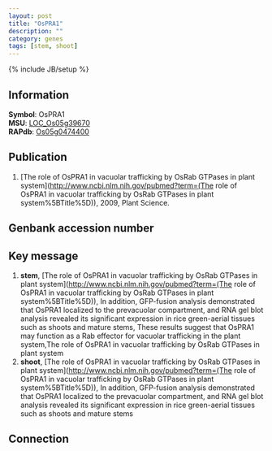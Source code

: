```yaml
---
layout: post
title: "OsPRA1"
description: ""
category: genes
tags: [stem, shoot]
---
```

{% include JB/setup %}

## Information
__Symbol__: OsPRA1  
__MSU__: [LOC_Os05g39670](http://rice.plantbiology.msu.edu/cgi-bin/ORF_infopage.cgi?orf=LOC_Os05g39670)  
__RAPdb__: [Os05g0474400](http://rapdb.dna.affrc.go.jp/viewer/gbrowse_details/irgsp1?name=Os05g0474400)  

## Publication
1. [The role of OsPRA1 in vacuolar trafficking by OsRab GTPases in plant system](http://www.ncbi.nlm.nih.gov/pubmed?term=(The role of OsPRA1 in vacuolar trafficking by OsRab GTPases in plant system%5BTitle%5D)), 2009, Plant Science.

## Genbank accession number

## Key message
1. __stem__, [The role of OsPRA1 in vacuolar trafficking by OsRab GTPases in plant system](http://www.ncbi.nlm.nih.gov/pubmed?term=(The role of OsPRA1 in vacuolar trafficking by OsRab GTPases in plant system%5BTitle%5D)),  In addition, GFP-fusion analysis demonstrated that OsPRA1 localized to the prevacuolar compartment, and RNA gel blot analysis revealed its significant expression in rice green-aerial tissues such as shoots and mature stems, These results suggest that OsPRA1 may function as a Rab effector for vacuolar trafficking in the plant system,The role of OsPRA1 in vacuolar trafficking by OsRab GTPases in plant system
2. __shoot__, [The role of OsPRA1 in vacuolar trafficking by OsRab GTPases in plant system](http://www.ncbi.nlm.nih.gov/pubmed?term=(The role of OsPRA1 in vacuolar trafficking by OsRab GTPases in plant system%5BTitle%5D)),  In addition, GFP-fusion analysis demonstrated that OsPRA1 localized to the prevacuolar compartment, and RNA gel blot analysis revealed its significant expression in rice green-aerial tissues such as shoots and mature stems

## Connection


